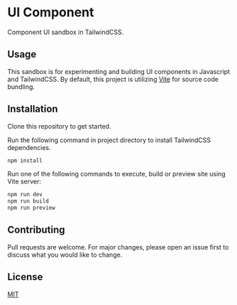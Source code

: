 # UI Component
Component UI sandbox in TailwindCSS.

## Usage
This sandbox is for experimenting and building UI components in Javascript and TailwindCSS. By default, this project is utilizing [Vite](https://vitejs.dev/) for source code bundling.

## Installation
Clone this repository to get started.

Run the following command in project directory to install TailwindCSS dependencies.
```bash
npm install
```

Run one of the following commands to execute, build or preview site using Vite server:
```bash
npm run dev
npm run build
npm run preview
```

## Contributing
Pull requests are welcome. For major changes, please open an issue first to discuss what you would like to change.

## License
[MIT](https://github.com/mkfizi/ui-component/blob/main/LICENSE)

